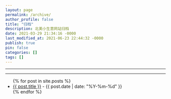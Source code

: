 ```yaml
---
layout: page
permalink: /archive/
author_profile: false
title: "归档"
description: 北美小生意网站归档
date: 2021-03-29 21:34:16 -0000
last_modified_at: 2021-06-23 22:44:32 -0000
publish: true
pin: false
categories: []
tags: []
---
```

* * *
---
<ul>
  {% for post in site.posts %}
    <li>
      <a href="{{ post.url }}">{{ post.title }}</a> - {{ post.date | date: "%Y-%m-%d" }}
    </li>
  {% endfor %}
</ul>